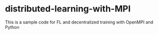 # distributed-learning-with-MPI
This is a sample code for FL and decentralized training with OpenMPI and Python
